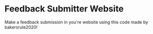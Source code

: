 # Feedback Submitter Website
Make a feedback submission in you're website using this code made by bakersrule2020!
